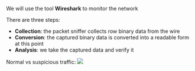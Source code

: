 We will use the tool **Wireshark** to monitor the network

There are three steps:

- **Collection**: the packet sniffer collects row binary data from the wire
- **Conversion**: the captured binary data is converted into a readable form at this point
- **Analysis**: we take the captured data and verify it

Normal vs suspicious traffic:
![](./img/normalvssuspicious.png)